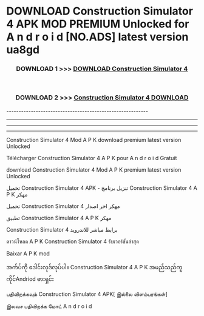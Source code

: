 # DOWNLOAD Construction Simulator 4  APK MOD PREMIUM Unlocked for A n d r o i d [NO.ADS] latest version ua8gd 



<div align="center">

<h3>DOWNLOAD 1 >>> <a href="https://getmod2.web.app/?judul=Construction Simulator 4 ">DOWNLOAD Construction Simulator 4 </a></h3><br>

<h3>DOWNLOAD 2 >>> <a href="https://getmod2.web.app/?judul=Construction Simulator 4 ">Construction Simulator 4  DOWNLOAD </a></h3>

</div>
----------------------------------------------------------

----------------------------------------------------------

----------------------------------------------------------

----------------------------------------------------------

Construction Simulator 4  Mod A P K download premium latest version Unlocked

Télécharger Construction Simulator 4  A P K pour A n d r o i d Gratuit

download Construction Simulator 4  Mod A P K premium latest version Unlocked

تحميل Construction Simulator 4  APK - تنزيل برنامج Construction Simulator 4  A P K مهكر

تحميل Construction Simulator 4  مهكر اخر اصدار

تطبيق Construction Simulator 4  A P K مهكر

Construction Simulator 4  برابط مباشر للاندرويد

ดาวน์โหลด A P K Construction Simulator 4  รับเวอร์ชันล่าสุด

Baixar A P K mod

အက်ပ်ကို ဒေါင်းလုဒ်လုပ်ပါ။ Construction Simulator 4  A P K အမည်သည်ကူကိုင်Andriod ဗားရှင်း

பதிவிறக்கவும் Construction Simulator 4  APK[ இல்லை விளம்பரங்கள்] 
 
இலவச பதிவிறக்க மோட் A n d r o i d



